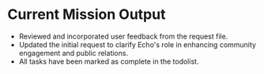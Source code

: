 # Current Mission Output

- Reviewed and incorporated user feedback from the request file.
- Updated the initial request to clarify Echo's role in enhancing community engagement and public relations.
- All tasks have been marked as complete in the todolist.
